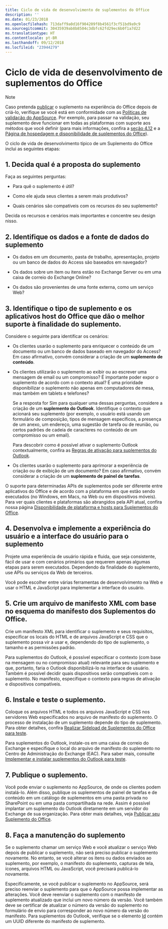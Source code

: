 ```yaml
---
title: Ciclo de vida de desenvolvimento de suplementos do Office
description: ''
ms.date: 01/23/2018
ms.openlocfilehash: 713daff9a0d16f904209f8b4561f3cf51bd9a9c9
ms.sourcegitcommit: 30435939ab8b8504c3dbfc62fd29ec6b0f1a7d22
ms.translationtype: HT
ms.contentlocale: pt-BR
ms.lasthandoff: 09/12/2018
ms.locfileid: "23944279"
---
```

# <a name="office-add-ins-development-lifecycle"></a>Ciclo de vida de desenvolvimento de suplementos do Office

> [!NOTE]
> Caso pretenda [publicar](../publish/publish.md) o suplemento na experiência do Office depois de criá-lo, verifique se você está em conformidade com as [Políticas de validação do AppSource](https://docs.microsoft.com/office/dev/store/validation-policies). Por exemplo, para passar na validação, seu suplemento deve funcionar em todas as plataformas com suporte aos métodos que você definir (para mais informações, confira a [seção 4.12](https://docs.microsoft.com/office/dev/store/validation-policies#4-apps-and-add-ins-behave-predictably) e a [Página de hospedagem e disponibilidade de suplementos do Office](../overview/office-add-in-availability.md)). 

O ciclo de vida de desenvolvimento típico de um Suplemento do Office inclui as seguintes etapas:


## <a name="1-decide-on-the-purpose-of-the-add-in"></a>1. Decida qual é a proposta do suplemento
    
Faça as seguintes perguntas:
    
- Para quê o suplemento é útil? 
        
- Como ele ajuda seus clientes a serem mais produtivos?
        
- Quais cenários são compatíveis com os recursos do seu suplemento?
    
Decida os recursos e cenários mais importantes e concentre seu design nisso. 

    
## <a name="2-identify-the-data-and-data-source-for-the-add-in"></a>2. Identifique os dados e a fonte de dados do suplemento
    
- Os dados em um documento, pasta de trabalho, apresentação, projeto ou um banco de dados do Access são baseados em navegador? 
    
- Os dados sobre um item ou itens estão no Exchange Server ou em uma caixa de correio do Exchange Online? 
    
- Os dados são provenientes de uma fonte externa, como um serviço Web?

    
## <a name="3-identify-the-type-of-add-in-and-office-host-applications-that-best-support-the-purpose-of-the-add-in"></a>3. Identifique o tipo de suplemento e os aplicativos host do Office que dão o melhor suporte à finalidade do suplemento.
    
Considere o seguinte para identificar os cenários:
    
- Os clientes usarão o suplemento para enriquecer o conteúdo de um documento ou um banco de dados baseado em navegador do Access? Em caso afirmativo, convém considerar a criação de um **suplemento de conteúdo**. 
    
- Os clientes utilizarão o suplemento ao exibir ou ao escrever uma mensagem de email ou um compromisso? É importante poder expor o suplemento de acordo com o contexto atual? É uma prioridade disponibilizar o suplemento não apenas em computadores de mesa, mas também em tablets e telefones?
    
    Se a resposta for Sim para qualquer uma dessas perguntas, considere a criação de um **suplemento do Outlook**. Identifique o contexto que acionará seu suplemento (por exemplo, o usuário está usando um formulário de composição, tipos de mensagem específicos, a presença de um anexo, um endereço, uma sugestão de tarefa ou de reunião, ou certos padrões de cadeia de caracteres no conteúdo de um compromisso ou um email). 
        
    Para descobrir como é possível ativar o suplemento Outlook contextualmente, confira as [Regras de ativação para suplementos do Outlook](https://docs.microsoft.com/outlook/add-ins/activation-rules). 
    
- Os clientes usarão o suplemento para aprimorar a experiência de criação ou de exibição de um documento? Em caso afirmativo, convém considerar a criação de um **suplemento de painel de tarefas**. 

O suporte para determinadas APIs de suplementos pode ser diferente entre aplicativos do Office e de acordo com a plataforma em que estão sendo executados (no Windows, em Macs, na Web ou em dispositivos móveis). Para ver quais clientes e plataformas são abrangidos pela API atual, confira nossa página [Disponibilidade de plataforma e hosts para Suplementos do Office](../overview/office-add-in-availability.md).  

    
## <a name="4-design-and-implement-the-user-experience-and-user-interface-for-the-add-in"></a>4. Desenvolva e implemente a experiência do usuário e a interface do usuário para o suplemento
    
Projete uma experiência de usuário rápida e fluida, que seja consistente, fácil de usar e com cenários primários que requerem apenas algumas etapas para serem executados. Dependendo da finalidade do suplemento, use APIs ou serviços da Web de terceiros.
    
Você pode escolher entre várias ferramentas de desenvolvimento na Web e usar o HTML e JavaScript para implementar a interface do usuário.

    
## <a name="5-create-an-xml-manifest-file-based-on-the-office-add-ins-manifest-schema"></a>5. Crie um arquivo de manifesto XML com base no esquema do manifesto dos Suplementos do Office.
    
Crie um manifesto XML para identificar o suplemento e seus requisitos, especificar os locais do HTML e de arquivos JavaScript e CSS que o suplemento possa vir a usar e, dependendo do tipo de suplemento, o tamanho e as permissões padrão.
    
Para suplementos do Outlook, é possível especificar o contexto (com base na mensagem ou no compromisso atual) relevante para seu suplemento e que, portanto, faria o Outlook disponibilizá-lo na interface de usuário. Também é possível decidir quais dispositivos serão compatíveis com o suplemento. No manifesto, especifique o contexto para regras de ativação e dispositivos compatíveis.
    

## <a name="6-install-and-test-the-add-in"></a>6. Instale e teste o suplemento.
    
Coloque os arquivos HTML e todos os arquivos JavaScript e CSS nos servidores Web especificados no arquivo de manifesto do suplemento. O processo de instalação de um suplemento depende do tipo de suplemento. Para obter detalhes, confira [Realizar Sideload de Suplementos do Office para teste](../testing/create-a-network-shared-folder-catalog-for-task-pane-and-content-add-ins.md).
    
Para suplementos do Outlook, instale-os em uma caixa de correio do Exchange e especifique o local do arquivo de manifesto do suplemento no Centro de Administração do Exchange (EAC). Para saber mais, consulte [Implementar e instalar suplementos do Outlook para teste](https://docs.microsoft.com/outlook/add-ins/testing-and-tips).

    
## <a name="7-publish-the-add-in"></a>7. Publique o suplemento.
    
Você pode enviar o suplemento no AppSource, de onde os clientes podem instalá-lo. Além disso, publique os suplementos de painel de tarefas e de conteúdo em um catálogo de suplementos em uma pasta privada no SharePoint ou em uma pasta compartilhada na rede. Assim é possível implantar um suplemento do Outlook diretamente em um servidor do Exchange de sua organização. Para obter mais detalhes, veja [Publicar seu Suplemento do Office](../publish/publish.md).
    
    
## <a name="8-maintain-the-add-in"></a>8. Faça a manutenção do suplemento
    
Se o suplemento chamar um serviço Web e você atualizar o serviço Web depois de publicar o suplemento, não será preciso publicar o suplemento novamente. No entanto, se você alterar os itens ou dados enviados ao suplemento, por exemplo, o manifesto do suplemento, capturas de tela, ícones, arquivos HTML ou JavaScript, você precisará publicá-lo novamente. 
    
Especificamente, se você publicar o suplemento no AppSource, será preciso reenviar o suplemento para que o AppSource possa implementar as alterações. Você deve reenviar o suplemento com o manifesto de suplemento atualizado que inclui um novo número da versão. Você também deve se certificar de atualizar o número da versão do suplemento no formulário de envio para corresponder ao novo número da versão do manifesto. Para suplementos do Outlook, verifique se o elemento [Id](https://docs.microsoft.com/javascript/office/manifest/id?view=office-js) contém um UUID diferente do manifesto de suplemento.
    
